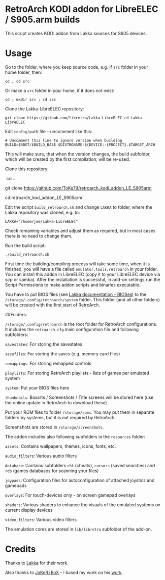 # RetroArch KODI addon for LibreELEC / S905.arm builds
This script creates KODI addon from Lakka sources for S905 devices.

# Usage
Go to the folder, where you keep source code, e.g. if `src` folder in your home folder, then:

`cd ; cd src`

Or make a `src` folder in your home, if it does not exist:

`cd ; mkdir src ; cd src`

Clone the Lakka-LibreELEC repository:

`git clone https://github.com/libretro/Lakka-LibreELEC
cd Lakka-LibreELEC`

Edit `config/path` file - uncomment like this:

`# Uncomment this line to ignore version when building
BUILD=$ROOT/$BUILD_BASE.$DISTRONAME-${DEVICE:-$PROJECT}.$TARGET_ARCH`

This will make sure, that when the version changes, the build subfolder, which will be created by the first compilation, will be re-used.

Clone this repository:

`cd ..

git clone https://github.com/ToKe79/retroarch_kodi_addon_LE_S905arm

cd retroarch_kod_addon_LE_S905arm`

Edit the script `build_retroarch.sh` and change `LAKKA` to folder, where the Lakka repository was cloned, e.g. to:

`LAKKA="/home/joe/Lakka-LibreELEC"`

Check remaining variables and adjust them as required, but in most cases there is no need to change them.

Run the build script:

`./build_retroarch.sh`

First time the building/compiling process will take some time, when it is finished, you will have a file called `emulator.tools.retroarch` in your folder. You can install this addon in LibreELEC (copy it to your LibreELEC device via scp or samba). After the installation is successful, in add-on settings run the Script Permissions to make addon scripts and binaries executable.

You have to put BIOS files (see [Lakka documentation - BIOSes](http://www.lakka.tv/doc/BIOSes/)) to the `/storage/.config/retroarch/system` folder. This folder (and all other folders) will be created with the first start of RetroArch.

##Folders:

`/storage/.config/retroarch` is the root folder for RetroArch configurations. It includes the `retroarch.cfg` main configuration file and following subfolders:

`savestates`: For storing the savestates

`savefiles`: For storing the saves (e.g. memory card files)

`remappings`: For storing remapped controls

`playlists`: For storing RetroArch playlists - lists of games per emulated system

`system`: Put your BIOS files here

`thumbnails`: Boxarts / Screenshots / Title screens will be stored here (use the online update in RetroArch to download these)

Put your ROM files to folder `/storage/roms`. You may put them in separate folders by systems, but it is not required by RetroArch.

Screenshots are stored in `/storage/screenshots`.

The addon includes also following subfolders in the `resources` folder:

`assets`: Contains wallpapers, themes, icons, fonts, etc.

`audio_filters`: Various audio filters

`database`: Contains subfolders `cht` (cheats), `cursors` (saved searches) and `rdb` (games databases for scanning your files)

`joypads`: Configuration files for autoconfiguration of attached joystics and gamepads

`overlays`: For touch-devices only - on screen gamepad overlays

`shaders`: Various shaders to enhance the visuals of the emulated systems on current display devices

`video_filters`: Various video filters

The emulation cores are stored in `lib/libretro` subfolder of the add-on.

# Credits
Thanks to [Lakka](http://lakka.tv) for their work.

Also thanks to [JoKeRzBoX](https://github.com/JoKeRzBoX) - I based my work on his [work](https://github.com/JoKeRzBoX/JoKeRzBoX_LibreELEC_Repo_S805).

